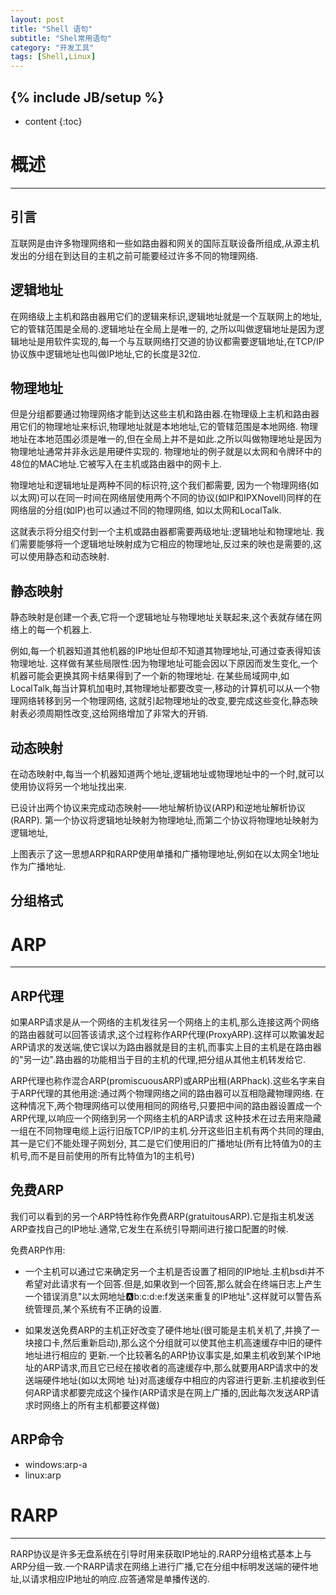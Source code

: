 ```yaml
---
layout: post
title: "Shell 语句"
subtitle: "Shel常用语句"
category: "开发工具"
tags: [Shell,Linux]
---
```

{% include JB/setup %}
---
* content
{:toc}

# 概述 #
---

## 引言 ##

互联网是由许多物理网络和一些如路由器和网关的国际互联设备所组成,从源主机发出的分组在到达目的主机之前可能要经过许多不同的物理网络.

## 逻辑地址 ##

在网络级上主机和路由器用它们的逻辑来标识,逻辑地址就是一个互联网上的地址,它的管辖范围是全局的.逻辑地址在全局上是唯一的,
之所以叫做逻辑地址是因为逻辑地址是用软件实现的,每一个与互联网络打交道的协议都需要逻辑地址,在TCP/IP协议族中逻辑地址也叫做IP地址,它的长度是32位.

## 物理地址 ##

但是分组都要通过物理网络才能到达这些主机和路由器.在物理级上主机和路由器用它们的物理地址来标识,物理地址就是本地地址,它的管辖范围是本地网络.
物理地址在本地范围必须是唯一的,但在全局上并不是如此.之所以叫做物理地址是因为物理地址通常并非永远是用硬件实现的.
物理地址的例子就是以太网和令牌环中的48位的MAC地址.它被写入在主机或路由器中的网卡上.

物理地址和逻辑地址是两种不同的标识符,这个我们都需要,
因为一个物理网络(如以太网)可以在同一时间在网络层使用两个不同的协议(如IP和IPXNovell)同样的在网络层的分组(如IP)也可以通过不同的物理网络,
如以太网和LocalTalk.

这就表示将分组交付到一个主机或路由器都需要两级地址:逻辑地址和物理地址.
我们需要能够将一个逻辑地址映射成为它相应的物理地址,反过来的映也是需要的,这可以使用静态和动态映射.

## 静态映射 ##

静态映射是创建一个表,它将一个逻辑地址与物理地址关联起来,这个表就存储在网络上的每一个机器上.

例如,每一个机器知道其他机器的IP地址但却不知道其物理地址,可通过查表得知该物理地址.
这样做有某些局限性:因为物理地址可能会因以下原因而发生变化,一个机器可能会更换其网卡结果得到了一个新的物理地址.
在某些局域网中,如LocalTalk,每当计算机加电时,其物理地址都要改变一,移动的计算机可以从一个物理网络转移到另一个物理网络,
这就引起物理地址的改变,要完成这些变化,静态映射表必须周期性改变,这给网络增加了非常大的开销.

## 动态映射 ##

在动态映射中,每当一个机器知道两个地址,逻辑地址或物理地址中的一个时,就可以使用协议将另一个地址找出来.

已设计出两个协议来完成动态映射——地址解析协议(ARP)和逆地址解析协议(RARP).
第一个协议将逻辑地址映射为物理地址,而第二个协议将物理地址映射为逻辑地址,

<a>
	<imgsrc="{{site.baseurl}}/img/net/arp_rarp.png">
</a>

上图表示了这一思想ARP和RARP使用单播和广播物理地址,例如在以太网全1地址作为广播地址.

## 分组格式 ##

<a>
	<imgsrc="{{site.baseurl}}/img/net/arp_a.png">
</a>

# ARP #
---

## ARP代理 ##

如果ARP请求是从一个网络的主机发往另一个网络上的主机,那么连接这两个网络的路由器就可以回答该请求,这个过程称作ARP代理(ProxyARP).这样可以欺骗发起
ARP请求的发送端,使它误以为路由器就是目的主机,而事实上目的主机是在路由器的"另一边".路由器的功能相当于目的主机的代理,把分组从其他主机转发给它.

ARP代理也称作混合ARP(promiscuousARP)或ARP出租(ARPhack).这些名字来自于ARP代理的其他用途:通过两个物理网络之间的路由器可以互相隐藏物理网络.
在这种情况下,两个物理网络可以使用相同的网络号,只要把中间的路由器设置成一个ARP代理,以响应一个网络到另一个网络主机的ARP请求
这种技术在过去用来隐藏一组在不同物理电缆上运行旧版TCP/IP的主机.分开这些旧主机有两个共同的理由,其一是它们不能处理子网划分,
其二是它们使用旧的广播地址(所有比特值为0的主机号,而不是目前使用的所有比特值为1的主机号)

## 免费ARP ##

我们可以看到的另一个ARP特性称作免费ARP(gratuitousARP).它是指主机发送ARP查找自己的IP地址.通常,它发生在系统引导期间进行接口配置的时候.

免费ARP作用:

- 一个主机可以通过它来确定另一个主机是否设置了相同的IP地址.主机bsdi并不希望对此请求有一个回答.但是,如果收到一个回答,那么就会在终端日志上产生一个错误消息"以太网地址:a:b:c:d:e:f发送来重复的IP地址".这样就可以警告系统管理员,某个系统有不正确的设置.

- 如果发送免费ARP的主机正好改变了硬件地址(很可能是主机关机了,并换了一块接口卡,然后重新启动),那么这个分组就可以使其他主机高速缓存中旧的硬件地址进行相应的
更新.一个比较著名的ARP协议事实是,如果主机收到某个IP地址的ARP请求,而且它已经在接收者的高速缓存中,那么就要用ARP请求中的发送端硬件地址(如以太网地
址)对高速缓存中相应的内容进行更新.主机接收到任何ARP请求都要完成这个操作(ARP请求是在网上广播的,因此每次发送ARP请求时网络上的所有主机都要这样做)

## ARP命令 ##

- windows:arp-a
- linux:arp


# RARP #
---

RARP协议是许多无盘系统在引导时用来获取IP地址的.RARP分组格式基本上与ARP分组一致.一个RARP请求在网络上进行广播,它在分组中标明发送端的硬件地址,以请求相应IP地址的响应.应答通常是单播传送的.

